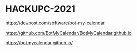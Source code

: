 # HACKUPC-2021

https://devpost.com/software/bot-my-calendar

https://github.com/BotMyCalendar/BotMyCalendar.github.io

https://botmycalendar.github.io/
